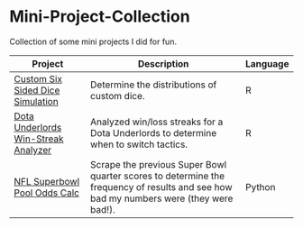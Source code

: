 # Mini-Project-Collection
Collection of some mini projects I did for fun.


| Project | Description | Language | 
|---------|-------------|----------|
| [Custom Six Sided Dice Simulation](https://github.com/smlederer/Mini-Project-Collection/tree/master/Dice%20Simulator%20with%20Custom%20Dice) | Determine the distributions of custom dice. | R | 
| [Dota Underlords Win-Streak Analyzer](https://github.com/smlederer/Mini-Project-Collection/tree/master/Dota%20Underlords%20Streak%20Analyzer) | Analyzed win/loss streaks for a Dota Underlords to determine when to switch tactics. | R |
| [NFL Superbowl Pool Odds Calc](https://github.com/smlederer/Mini-Project-Collection/tree/master/NFL%20Super%20Bowl%20Pool%20Odds%20Calc) | Scrape the previous Super Bowl quarter scores to determine the frequency of results and see how bad my numbers were (they were bad!). | Python |
